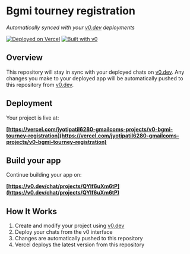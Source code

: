 # Bgmi tourney registration

*Automatically synced with your [v0.dev](https://v0.dev) deployments*

[![Deployed on Vercel](https://img.shields.io/badge/Deployed%20on-Vercel-black?style=for-the-badge&logo=vercel)](https://vercel.com/jyotipatil6280-gmailcoms-projects/v0-bgmi-tourney-registration)
[![Built with v0](https://img.shields.io/badge/Built%20with-v0.dev-black?style=for-the-badge)](https://v0.dev/chat/projects/QYlf6uXm6tP)

## Overview

This repository will stay in sync with your deployed chats on [v0.dev](https://v0.dev).
Any changes you make to your deployed app will be automatically pushed to this repository from [v0.dev](https://v0.dev).

## Deployment

Your project is live at:

**[https://vercel.com/jyotipatil6280-gmailcoms-projects/v0-bgmi-tourney-registration](https://vercel.com/jyotipatil6280-gmailcoms-projects/v0-bgmi-tourney-registration)**

## Build your app

Continue building your app on:

**[https://v0.dev/chat/projects/QYlf6uXm6tP](https://v0.dev/chat/projects/QYlf6uXm6tP)**

## How It Works

1. Create and modify your project using [v0.dev](https://v0.dev)
2. Deploy your chats from the v0 interface
3. Changes are automatically pushed to this repository
4. Vercel deploys the latest version from this repository